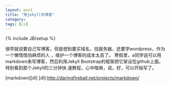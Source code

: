 ```yaml
---
layout: post
title: "用jekyll写博客"
category: 
tags: [cs]
---
```

{% include JB/setup %}
   
很早就说要自己写博客，但是想到要买域名，找服务器，还要学wordpress，作为一个懒惰惰怕麻烦的人 ，维护一个博客的成本太高了。
寒假里，a同学说可以用markdown来写博客，然后利用Jekyll Bootstrap的框架把它架设在github上面。特别看到那个Jekyll的三分钟快
速教程，心中暗爽，说，好，可以开始写了。

[markdown][dl]
[dl]:http://daringfireball.net/projects/markdown/
